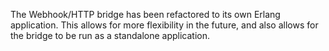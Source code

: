 The Webhook/HTTP bridge has been refactored to its own Erlang application. This allows for more flexibility in the future, and also allows for the bridge to be run as a standalone application.
